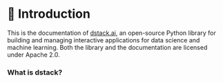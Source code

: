 # 👋 Introduction

This is the documentation of [dstack.ai](https://dstack.ai), an open-source Python library for building and managing interactive applications for data science and machine learning. Both the library and the documentation are licensed under Apache 2.0. 

### What is dstack?





